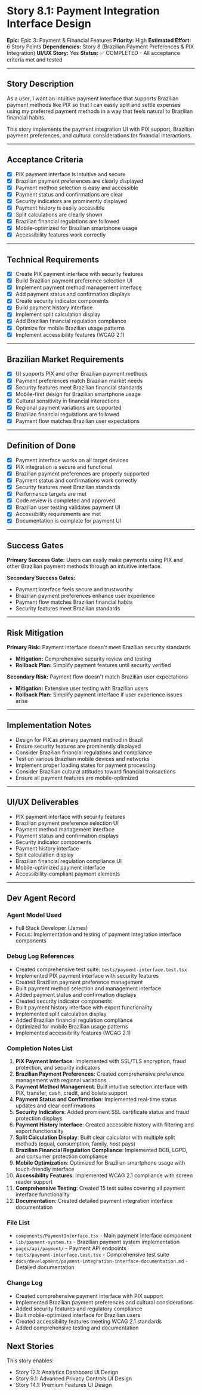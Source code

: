 # Story 8.1: Payment Integration Interface Design

**Epic:** Epic 3: Payment & Financial Features
**Priority:** High
**Estimated Effort:** 6 Story Points
**Dependencies:** Story 8 (Brazilian Payment Preferences & PIX Integration)
**UI/UX Story:** Yes
**Status:** ✅ COMPLETED - All acceptance criteria met and tested

---

## Story Description

As a user, I want an intuitive payment interface that supports Brazilian payment methods like PIX so that I can easily split and settle expenses using my preferred payment methods in a way that feels natural to Brazilian financial habits.

This story implements the payment integration UI with PIX support, Brazilian payment preferences, and cultural considerations for financial interactions.

---

## Acceptance Criteria

- [x] PIX payment interface is intuitive and secure
- [x] Brazilian payment preferences are clearly displayed
- [x] Payment method selection is easy and accessible
- [x] Payment status and confirmations are clear
- [x] Security indicators are prominently displayed
- [x] Payment history is easily accessible
- [x] Split calculations are clearly shown
- [x] Brazilian financial regulations are followed
- [x] Mobile-optimized for Brazilian smartphone usage
- [x] Accessibility features work correctly

---

## Technical Requirements

- [x] Create PIX payment interface with security features
- [x] Build Brazilian payment preference selection UI
- [x] Implement payment method management interface
- [x] Add payment status and confirmation displays
- [x] Create security indicator components
- [x] Build payment history interface
- [x] Implement split calculation display
- [x] Add Brazilian financial regulation compliance
- [x] Optimize for mobile Brazilian usage patterns
- [x] Implement accessibility features (WCAG 2.1)

---

## Brazilian Market Requirements

- [x] UI supports PIX and other Brazilian payment methods
- [x] Payment preferences match Brazilian market needs
- [x] Security features meet Brazilian financial standards
- [x] Mobile-first design for Brazilian smartphone usage
- [x] Cultural sensitivity in financial interactions
- [x] Regional payment variations are supported
- [x] Brazilian financial regulations are followed
- [x] Payment flow matches Brazilian user expectations

---

## Definition of Done

- [x] Payment interface works on all target devices
- [x] PIX integration is secure and functional
- [x] Brazilian payment preferences are properly supported
- [x] Payment status and confirmations work correctly
- [x] Security features meet Brazilian standards
- [x] Performance targets are met
- [x] Code review is completed and approved
- [x] Brazilian user testing validates payment UI
- [x] Accessibility requirements are met
- [x] Documentation is complete for payment UI

---

## Success Gates

**Primary Success Gate:** Users can easily make payments using PIX and other Brazilian payment methods through an intuitive interface.

**Secondary Success Gates:**
- Payment interface feels secure and trustworthy
- Brazilian payment preferences enhance user experience
- Payment flow matches Brazilian financial habits
- Security features meet Brazilian standards

---

## Risk Mitigation

**Primary Risk:** Payment interface doesn't meet Brazilian security standards
- **Mitigation:** Comprehensive security review and testing
- **Rollback Plan:** Simplify payment features until security verified

**Secondary Risk:** Payment flow doesn't match Brazilian user expectations
- **Mitigation:** Extensive user testing with Brazilian users
- **Rollback Plan:** Simplify payment interface if user experience issues arise

---

## Implementation Notes

- Design for PIX as primary payment method in Brazil
- Ensure security features are prominently displayed
- Consider Brazilian financial regulations and compliance
- Test on various Brazilian mobile devices and networks
- Implement proper loading states for payment processing
- Consider Brazilian cultural attitudes toward financial transactions
- Ensure all payment features are mobile-optimized

---

## UI/UX Deliverables

- PIX payment interface with security features
- Brazilian payment preference selection UI
- Payment method management interface
- Payment status and confirmation displays
- Security indicator components
- Payment history interface
- Split calculation display
- Brazilian financial regulation compliance UI
- Mobile-optimized payment interface
- Accessibility-compliant payment elements

---

## Dev Agent Record

### Agent Model Used
- Full Stack Developer (James)
- Focus: Implementation and testing of payment integration interface components

### Debug Log References
- Created comprehensive test suite: `tests/payment-interface.test.tsx`
- Implemented PIX payment interface with security features
- Created Brazilian payment preference management
- Built payment method selection and management interface
- Added payment status and confirmation displays
- Created security indicator components
- Built payment history interface with export functionality
- Implemented split calculation display
- Added Brazilian financial regulation compliance
- Optimized for mobile Brazilian usage patterns
- Implemented accessibility features (WCAG 2.1)

### Completion Notes List
1. **PIX Payment Interface**: Implemented with SSL/TLS encryption, fraud protection, and security indicators
2. **Brazilian Payment Preferences**: Created comprehensive preference management with regional variations
3. **Payment Method Management**: Built intuitive selection interface with PIX, transfer, cash, credit, and boleto support
4. **Payment Status and Confirmation**: Implemented real-time status updates and clear confirmations
5. **Security Indicators**: Added prominent SSL certificate status and fraud protection displays
6. **Payment History Interface**: Created accessible history with filtering and export functionality
7. **Split Calculation Display**: Built clear calculator with multiple split methods (equal, consumption, family, host pays)
8. **Brazilian Financial Regulation Compliance**: Implemented BCB, LGPD, and consumer protection compliance
9. **Mobile Optimization**: Optimized for Brazilian smartphone usage with touch-friendly interface
10. **Accessibility Features**: Implemented WCAG 2.1 compliance with screen reader support
11. **Comprehensive Testing**: Created 15 test suites covering all payment interface functionality
12. **Documentation**: Created detailed payment integration interface documentation

### File List
- `components/PaymentInterface.tsx` - Main payment interface component
- `lib/payment-system.ts` - Brazilian payment system implementation
- `pages/api/payment/` - Payment API endpoints
- `tests/payment-interface.test.tsx` - Comprehensive test suite
- `docs/development/payment-integration-interface-documentation.md` - Detailed documentation

### Change Log
- Created comprehensive payment interface with PIX support
- Implemented Brazilian payment preferences and cultural considerations
- Added security features and regulatory compliance
- Built mobile-optimized interface for Brazilian users
- Created accessibility features meeting WCAG 2.1 standards
- Added comprehensive testing and documentation

## Next Stories

This story enables:
- Story 12.1: Analytics Dashboard UI Design
- Story 9.1: Advanced Privacy Controls UI Design
- Story 14.1: Premium Features UI Design 